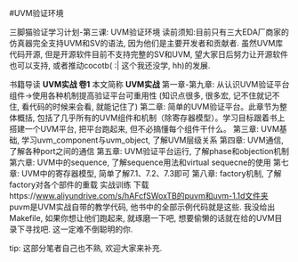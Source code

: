 #UVM验证环境

三脚猫验证学习计划-第三课: UVM验证环境
读前须知:目前只有三大EDA厂商家的仿真器完全支持UVM和SV的语法, 因为他们是主要开发者和贡献者. 虽然UVM库代码开源, 但是开源软件目前不支持完整的SV和UVM, 望大家日后努力让开源软件也可以支持, 或者推动cocotb( :| 这个我还没学, hh)的发展.

书籍导读
**UVM实战 卷1** 本文简称 **UVM实战**
第一章-第九章: 从认识UVM验证平台组件->使用各种机制提高验证平台可重用性
(知识点很多, 很多宏, 记不住就记不住, 看代码的时候来会看, 就能记住了)
第二章: 简单的UVM验证平台。此章节为整体概括, 包括了几乎所有的UVM组件和机制（除寄存器模型）。学习目标跟着书上搭建一个UVM平台, 把平台跑起来, 但不必搞懂每个组件干什么。
第三章: UVM基础, 学习uvm_component与uvm_object, 了解UVM层级关系
第四章: UVM通信, 了解各种port之间的通信
第五章: UVM验证平台运行, 了解phase和objection机制
第六章: UVM中的sequence, 了解sequence用法和virtual sequecne的使用
第七章: UVM中的寄存器模型, 简单了解7.1、7.2、7.3即可
第八章: factory机制, 了解factory对各个部件的重载
实战训练
下载https://www.aliyundrive.com/s/hAFcfSWoxTB的puvm和uvm-1.1d文件夹
puvm是UVM实战自带的教学代码, 他书中的全部示例代码就是这些.
我没给出Makefile, 如果你想让他们跑起来, 就琢磨一下吧, 想要偷懒的话就在给的UVM目录下寻找吧.
这一定难不倒聪明的你. 


tip:
这部分笔者自己也不熟, 欢迎大家来补充.


